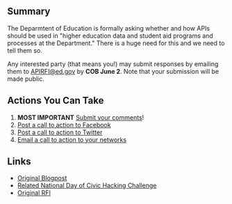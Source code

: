
## Summary 

The Deparmtent of Education is formally asking whether and how APIs should be used in "higher education data and student aid programs and processes at the Department."  There is a huge need for this and we need to tell them so.

Any interested party (that means you!) may submit responses by emailing them to APIRFI@ed.gov by **COB June 2**.  Note that your submission will be made public.

## Actions You Can Take 
1.  **MOST IMPORTANT** [Submit your comments](https://github.com/gbinal/Education-API-RFI/blob/master/response_material.md)!
2.  [Post a call to action to Facebook]()
3.  [Post a call to action to Twitter](https://github.com/gbinal/Education-API-RFI/blob/master/sharing.md#template-tweets) 
4.  [Email a call to action to your networks](https://github.com/gbinal/Education-API-RFI/blob/master/sharing.md#template-email-to-send-to-others) 


## Links
* [Original Blogpost](http://www.ed.gov/blog/2014/04/how-can-the-department-of-education-increase-innovation-transparency-and-access-to-data/)
* [Related National Day of Civic Hacking Challenge](http://hackforchange.org/challenges/innovative-access-to-education-data/)
* [Original RFI](https://www.federalregister.gov/articles/2014/04/16/2014-08649/request-for-information-on-the-use-of-apis-in-higher-education-data-and-student-aid-processes)









